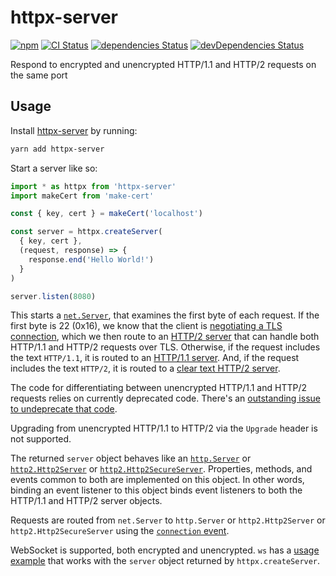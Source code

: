 # httpx-server
[![npm](https://img.shields.io/npm/v/httpx-server.svg)](https://www.npmjs.com/package/httpx-server)
[![CI Status](https://github.com/vinsonchuong/httpx-server/workflows/CI/badge.svg)](https://github.com/vinsonchuong/httpx-server/actions?query=workflow%3ACI)
[![dependencies Status](https://david-dm.org/vinsonchuong/httpx-server/status.svg)](https://david-dm.org/vinsonchuong/httpx-server)
[![devDependencies Status](https://david-dm.org/vinsonchuong/httpx-server/dev-status.svg)](https://david-dm.org/vinsonchuong/httpx-server?type=dev)

Respond to encrypted and unencrypted HTTP/1.1 and HTTP/2 requests on the same port

## Usage
Install [httpx-server](https://www.npmjs.com/package/httpx-server)
by running:

```sh
yarn add httpx-server
```

Start a server like so:

```js
import * as httpx from 'httpx-server'
import makeCert from 'make-cert'

const { key, cert } = makeCert('localhost')

const server = httpx.createServer(
  { key, cert },
  (request, response) => {
    response.end('Hello World!')
  }
)

server.listen(8080)
```

This starts a
[`net.Server`](https://nodejs.org/api/net.html#net_class_net_server), that
examines the first byte of each request. If the first byte is 22 (0x16), we
know that the client is
[negotiating a TLS connection](https://tls.ulfheim.net/), which we then route
to an
[HTTP/2 server](https://nodejs.org/api/http2.html#http2_class_http2secureserver)
that can handle both HTTP/1.1 and HTTP/2 requests over TLS. Otherwise, if the
request includes the text `HTTP/1.1`, it is routed to an
[HTTP/1.1 server](https://nodejs.org/api/http.html#http_http_createserver_options_requestlistener).
And, if the request includes the text `HTTP/2`, it is routed to a
[clear text HTTP/2 server](https://nodejs.org/api/http2.html#http2_class_http2server).

The code for differentiating between unencrypted HTTP/1.1 and HTTP/2 requests
relies on currently deprecated code. There's an [outstanding issue to undeprecate
that code](https://github.com/nodejs/node/issues/34296).

Upgrading from unencrypted HTTP/1.1 to HTTP/2 via the `Upgrade` header is not
supported.

The returned `server` object behaves like an
[`http.Server`](https://nodejs.org/docs/latest/api/http.html#http_class_http_server)
or
[`http2.Http2Server`](https://nodejs.org/api/http2.html#http2_class_http2server)
or
[`http2.Http2SecureServer`](https://nodejs.org/docs/latest/api/http2.html#http2_class_http2secureserver).
Properties, methods, and events common to both are implemented on this object.
In other words, binding an event listener to this object binds event listeners
to both the HTTP/1.1 and HTTP/2 server objects.

Requests are routed from `net.Server` to `http.Server` or `http2.Http2Server`
or `http2.Http2SecureServer` using the
[`connection` event](https://nodejs.org/api/http.html#http_event_connection).

WebSocket is supported, both encrypted and unencrypted. `ws` has a
[usage example](https://github.com/websockets/ws#external-https-server) that
works with the `server` object returned by `httpx.createServer`.
